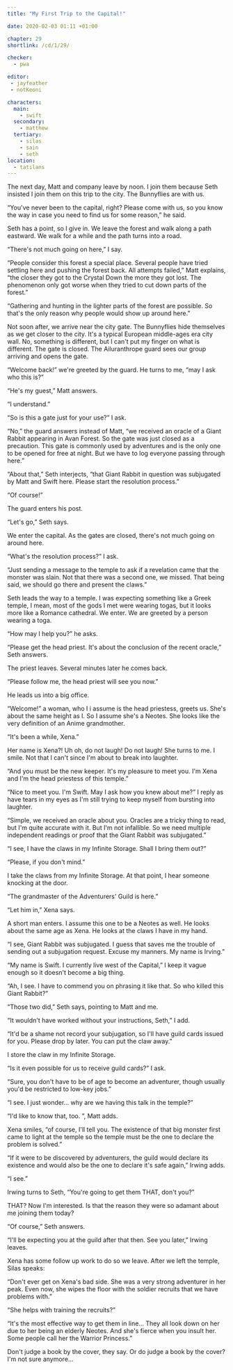 ```yaml
---
title: "My First Trip to the Capital!"

date: 2020-02-03 01:11 +01:00

chapter: 29
shortlink: /cd/1/29/

checker:
  - pwa

editor:
 - jayfeather
 - notKeoni

characters:
  main:
    - swift
  secondary:
    - matthew
  tertiary:
    - silas
    - sain
    - seth
location:
  - tatilans
---
```

The next day, Matt and company leave by noon.
I join them because Seth insisted I join them on this trip to the city.
The Bunnyflies are with us.

“You've never been to the capital, right?
Please come with us, so you know the way in case you need to find us for some reason,” he said.

Seth has a point, so I give in.
We leave the forest and walk along a path eastward.
We walk for a while and the path turns into a road.

“There's not much going on here,” I say.

“People consider this forest a special place.
Several people have tried settling here and pushing the forest back.
All attempts failed,” Matt explains, “the closer they got to the Crystal Down the more they got lost.
The phenomenon only got worse when they tried to cut down parts of the forest.”

“Gathering and hunting in the lighter parts of the forest are possible.
So that's the only reason why people would show up around here.”

Not soon after, we arrive near the city gate.
The Bunnyflies hide themselves as we get closer to the city.
It's a typical European middle-ages era city wall.
No, something is different, but I can't put my finger on what is different.
The gate is closed.
The Ailuranthrope guard sees our group arriving and opens the gate.

“Welcome back!” we're greeted by the guard.
He turns to me, “may I ask who this is?”

“He's my guest,” Matt answers.

“I understand.”

“So is this a gate just for your use?” I ask.

“No,” the guard answers instead of Matt, “we received an oracle of a Giant Rabbit appearing in Avan Forest.
So the gate was just closed as a precaution.
This gate is commonly used by adventures and is the only one to be opened for free at night.
But we have to log everyone passing through here.”

“About that,” Seth interjects, “that Giant Rabbit in question was subjugated by Matt and Swift here.
Please start the resolution process.”

“Of course!”

The guard enters his post.

“Let's go,” Seth says.

We enter the capital.
As the gates are closed, there's not much going on around here.

“What's the resolution process?” I ask.

“Just sending a message to the temple to ask if a revelation came that the monster was slain.
Not that there was a second one, we missed.
That being said, we should go there and present the claws.”

Seth leads the way to a temple.
I was expecting something like a Greek temple, I mean, most of the gods I met were wearing togas, but it looks more like a Romance cathedral.
We enter.
We are greeted by a person wearing a toga.

“How may I help you?” he asks.

“Please get the head priest. It's about the conclusion of the recent oracle,” Seth answers.

The priest leaves.
Several minutes later he comes back.

“Please follow me, the head priest will see you now.”

He leads us into a big office.

“Welcome!” a woman, who I i assume is the head priestess, greets us.
She's about the same height as I.
So I assume she's a Neotes.
She looks like the very definition of an Anime grandmother.

“It's been a while, Xena.”

Her name is Xena?!
Uh oh, do not laugh! Do not laugh!
She turns to me.
I smile. Not that I can't since I'm about to break into laughter.

“And you must be the new keeper.
It's my pleasure to meet you.
I'm Xena and I'm the head priestess of this temple.”

“Nice to meet you.
I'm Swift. May I ask how you knew about me?” I reply as have tears in my eyes as I'm still trying to keep myself from bursting into laughter.

“Simple, we received an oracle about you.
Oracles are a tricky thing to read, but I'm quite accurate with it.
But I'm not infallible.
So we need multiple independent readings or proof that the Giant Rabbit was subjugated.”

“I see, I have the claws in my Infinite Storage. Shall I bring them out?”

“Please, if you don't mind.”

I take the claws from my Infinite Storage.
At that point, I hear someone knocking at the door.

“The grandmaster of the Adventurers' Guild is here.”

“Let him in,” Xena says.

A short man enters.
I assume this one to be a Neotes as well.
He looks about the same age as Xena.
He looks at the claws I have in my hand.

“I see, Giant Rabbit was subjugated.
I guess that saves me the trouble of sending out a subjugation request.
Excuse my manners. My name is Irving.”

“My name is Swift.
I currently live west of the Capital,” I keep it vague enough so it doesn't become a big thing.

“Ah, I see. I have to commend you on phrasing it like that.
So who killed this Giant Rabbit?”

“Those two did,” Seth says, pointing to Matt and me.

“It wouldn't have worked without your instructions, Seth,” I add.

“It'd be a shame not record your subjugation, so I'll have guild cards issued for you.
Please drop by later.
You can put the claw away.”

I store the claw in my Infinite Storage.

“Is it even possible for us to receive guild cards?” I ask.

“Sure, you don't have to be of age to become an adventurer, though usually you'd be restricted to low-key jobs.”

“I see. I just wonder… why are we having this talk in the temple?”

“I'd like to know that, too. ”, Matt adds.

Xena smiles, “of course, I'll tell you.
The existence of that big monster first came to light at the temple so the temple must be the one to declare the  problem is solved.”

“If it were to be discovered by adventurers, the guild would declare its existence and would also be the one to declare it's safe again,” Irwing adds.

“I see.”

Irwing turns to Seth, “You're going to get them THAT, don't you?”

THAT? Now I'm interested.
Is that the reason they were so adamant about me joining them today?

“Of course,” Seth answers.

“I'll be expecting you at the guild after that then. See you later,” Irwing leaves.

Xena has some follow up work to do so we leave. After we left the temple, Silas speaks:

“Don't ever get on Xena's bad side.
She was a very strong adventurer in her peak.
Even now, she wipes the floor with the soldier recruits that we have problems with.”

“She helps with training the recruits?”

“It's the most effective way to get them in line…
They all look down on her due to her being an elderly Neotes.
And she's fierce when you insult her.
Some people call her the Warrior Princess.”

Don't judge a book by the cover, they say. Or do judge a book by the cover? I'm not sure anymore…
